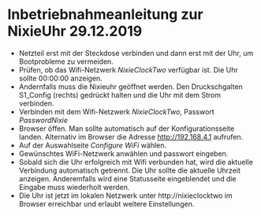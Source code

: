 # Inbetriebnahmeanleitung zur NixieUhr				29.12.2019 
* Netzteil erst mit der Steckdose verbinden und dann erst mit der Uhr, um Bootprobleme zu vermeiden.
* Prüfen, ob das Wifi-Netzwerk  *NixieClockTwo* verfügbar ist. Die Uhr sollte 00:00:00 anzeigen.
* Andernfalls muss die Nixieuhr geöffnet werden. Den Druckschgalten S1_Config (rechts) gedrückt halten und die Uhr mit dem Strom verbinden.  
* Verbinden mit dem Wifi-Netzwerk *NixieClockTwo*, Passwort *PasswordNixie*
* Browser öffen. Man sollte automatisch auf der Konfigurationsseite landen. Alternativ im Browser die Adresse http://192.168.4.1 aufrufen.
* Auf der Auswahlseite *Configure WiFi* wählen.
* Gewünschtes WiFi-Netzwerk anwählen und passwort eingeben.
* Sobald sich die Uhr erfolgreich mit Wifi verbunden hat, wird die aktuelle Verbindung automatisch getrennt. Die Uhr sollte die aktuelle Uhrzeit anzeigen. Anderemfalls wird eine Statusseite eingeblendet und die Eingabe muss wiederholt werden.
* Die Uhr ist jetzt im lokalen Netzwerk unter http://nixieclocktwo im Browser erreichbar und erlaubt weitere Einstellungen.
